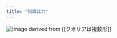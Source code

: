 ```yaml
---
title: "知識は力"
---
```


![image](https://gyazo.com/9f26e6271602ee0617225738ab750ac0/thumb/1000)
derived from [[クオリアは複数形]]

